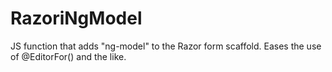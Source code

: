 RazoriNgModel
=============

JS function that adds "ng-model" to the Razor form scaffold.  Eases the use of @EditorFor() and the like.
